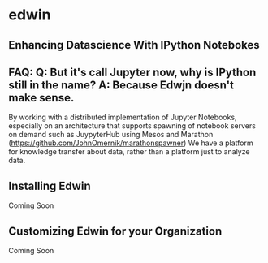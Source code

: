 # edwin
Enhancing Datascience With IPython Notebokes
-----
FAQ: 
Q: But it's call Jupyter now, why is IPython still in the name? A: Because Edwjn doesn't make sense. 
----
By working with a distributed implementation of Jupyter Notebooks, especially on an architecture that supports spawning of notebook servers on demand such as JuypyterHub using Mesos and Marathon (https://github.com/JohnOmernik/marathonspawner)
We have a platform for knowledge transfer about data, rather than a platform just to analyze data. 

## Installing Edwin

Coming Soon

## Customizing Edwin for your Organization

Coming Soon



